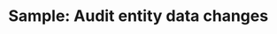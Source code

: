 # Sample: Audit entity data changes

<!-- https://docs.microsoft.com/en-us/dynamics365/customer-engagement/developer/sample-audit-entity-data-changes -->